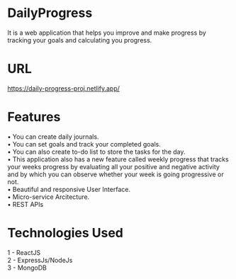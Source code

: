 # DailyProgress
It is a web application that helps you improve and make progress by tracking your goals and calculating you progress.

# URL
https://daily-progress-proj.netlify.app/

# Features
• You can create daily journals.  
• You can set goals and track your completed goals.  
• You can also create to-do list to store the tasks for the day.   
• This application also has a new feature called weekly progress that tracks your weeks progress by evaluating all your positive and negative activity and by which     you can observe whether  your week is going progressive or not.  
• Beautiful and responsive User Interface.    
• Micro-service Arcitecture.  
• REST APIs 


# Technologies Used
1 - ReactJS   
2 - ExpressJs/NodeJs  
3 - MongoDB  
